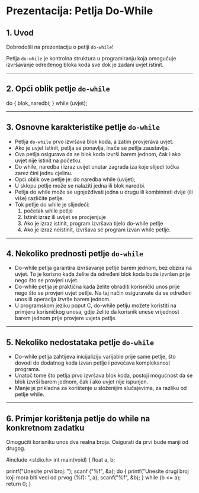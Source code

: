 # Prezentacija: Petlja Do-While

## 1. Uvod

Dobrodošli na prezentaciju o petlji `do-while`!

Petlja `do-while` je kontrolna struktura u programiranju koja omogućuje izvršavanje određenog bloka koda sve dok je zadani uvjet istinit.

---

## 2. Opći oblik petlje `do-while`
do {
blok_naredbi;
} while (uvjet);

---

## 3. Osnovne karakteristike petlje `do-while`

- Petlja `do-while` prvo izvršava blok koda, a zatim provjerava uvjet.
- Ako je uvjet istinit, petlja se ponavlja, inače se petlja zaustavlja.
- Ova petlja osigurava da se blok koda izvrši barem jednom, čak i ako uvjet nije istinit na početku.
- Do while, naredba i izraz uvijet unutar zagrada iza koje slijedi točka zarez čini jednu cjelinu.
- Opći oblik ove petlje je:
    do
     naredba
    while (uvijet);
- U sklopu petlje može se nalaziti jedna ili blok naredbi.
- Petlja do while može se ugnježđivati jedna u drugu ili kombinirati dvije (ili više) različite petlje.
- Tok petlje do while je slijedeći:
  1. početak while petlje
  2. Istinit izraz ili uvijet se procjenjuje
  3. Ako je izraz istinit, program izvršava tijelo do-while petlje
  4. Ako je izraz neistinit, izvršava se program izvan while petlje.

---

## 4. Nekoliko prednosti petlje `do-while`

- Do-while petlja garantira izvršavanje petlje barem jednom, bez obzira na uvjet. To je korisno kada želite da određeni blok koda bude      izvršen prije nego što se provjeri uvjet.
- Do-while petlja je praktična kada želite obraditi korisnički unos prije nego što se provjeri uvjet petlje. Na taj način osiguravate da 
  se određeni unos ili operacija izvrše barem jednom.
- U programskom jeziku poput C, do-while petlju možete koristiti na primjeru korisničkog unosa, gdje želite da korisnik unese vrijednost 
  barem jednom prije provjere uvjeta petlje.

---

## 5. Nekoliko nedostataka petlje `do-while`

- Do-while petlja zahtijeva inicijaliziju varijable prije same petlje, što dovodi do dodatnog koda izvan petlje i povećava kompleksnost programa.
- Unatoč tome što petlja prvo izvršava blok koda, postoji mogućnost da se blok izvrši barem jednom, čak i ako uvjet nije ispunjen.
- Manje je prikladna za korištenje u složenijim slučajevima, za razliku od petlje while.

---

## 6. Primjer korištenja petlje do while na konkretnom zadatku
Omogućiti korisniku unos dva realna broja. Osigurati da prvi bude manji od drugog.

#include <stdio.h>
int main(void)
{
  float a, b; 
  
  printf("Unesite prvi broj: ");
  scanf ("%f", &a);
  do {
     printf("Unesite drugi broj koji mora biti veci od prvog (%f): ", a);
     scanf("%f", &b);
} while (b <= a); 
return 0;
}
